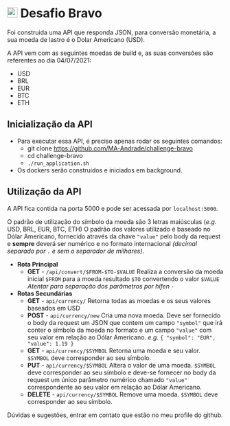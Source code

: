 # <img src="https://avatars1.githubusercontent.com/u/7063040?v=4&s=200.jpg" alt="HU" width="24" /> Desafio Bravo

Foi construida uma API que responda JSON, para conversão monetária, a sua moeda de lastro é o Dolar Americano (USD).

A API vem com as seguintes moedas de build e, as suas conversões são referentes ao dia 04/07/2021:

-   USD
-   BRL
-   EUR
-   BTC
-   ETH

## Inicialização da API

-   Para executar essa API, é preciso apenas rodar os seguintes comandos:
    -   git clone https://github.com/MA-Andrade/challenge-bravo
    -   cd challenge-bravo
    -   ``./run_application.sh``
-   Os dockers serão construidos e iniciados em background.

## Utilização da API

A API fica contida na porta 5000 e pode ser acessada por ``localhost:5000``.

O padrão de utilização do símbolo da moeda são 3 letras maiúsculas (_e.g._ USD, BRL, EUR, BTC, ETH)
O padrão dos valores utilizado é baseado no Dólar Americano, fornecido através da chave ``"value"`` pelo body da request e **sempre** deverá ser numérico e no formato internacional _(decimal separado por ``.`` e sem o separador de milhares)_.
-   **Rota Principal**
    - **GET** - ``/api/convert/$FROM-$TO-$VALUE`` Realiza a conversão da moeda inicial ``$FROM`` para a moeda resultado ``$TO`` convertendo o valor ``$VALUE`` _Atentar para separação dos parâmetros por hífen `-`_
-   **Rotas Secundárias**
    - **GET** - ``api/currency/`` Retorna todas as moedas e os seus valores baseados em USD
    - **POST** - ``api/currency/new`` Cria uma nova moeda. Deve ser fornecido o body da request um JSON que contem um campo ``"symbol"`` que irá conter o símbolo da moeda no formato e um campo ``"value"`` com seu valor em relação ao Dólar Americano. _e.g._ ``{ "symbol": "EUR", "value": 1.19 }``
    - **GET** - ``api/currency/$SYMBOL`` Retorna uma moeda e seu valor. ``$SYMBOL`` deve corresponder ao seu símbolo.
    - **PUT** - ``api/currency/$SYMBOL`` Altera o valor de uma moeda. ``$SYMBOL`` deve corresponder ao seu símbolo e deve-se fornecer no body da request um único parâmetro numérico chamado ``"value"`` correspondente ao seu valor em relação ao Dólar Americano.
    - **DELETE** - ``api/currency/$SYMBOL`` Remove uma moeda. ``$SYMBOL`` deve corresponder ao seu símbolo.

Dúvidas e sugestões, entrar em contato que estão no meu profile do github.